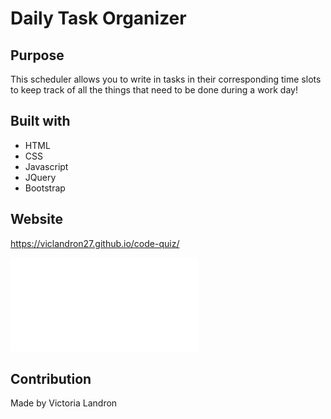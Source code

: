 # Daily Task Organizer

## Purpose
This scheduler allows you to write in tasks in their corresponding time slots to keep track of all the things that need to be done during a work day!

## Built with
* HTML
* CSS
* Javascript
* JQuery
* Bootstrap

## Website
https://viclandron27.github.io/code-quiz/

![](./screenshot.pdf)

## Contribution
Made by Victoria Landron
